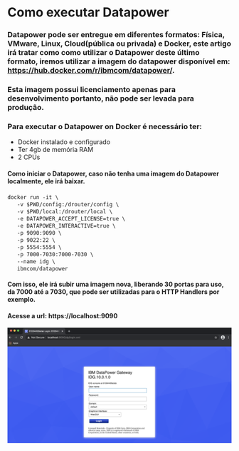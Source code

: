 # Como executar Datapower

### Datapower pode ser entregue em diferentes formatos: Física, VMware, Linux, Cloud(pública ou privada) e Docker, este artigo irá tratar como como utilizar o Datapower deste último formato, iremos utilizar a imagem do datapower disponível em: https://hub.docker.com/r/ibmcom/datapower/.

### Esta imagem possui licenciamento apenas para desenvolvimento portanto, não pode ser levada para produção.

### Para executar o Datapower on Docker é necessário ter:

- Docker instalado e configurado
- Ter 4gb de memória RAM
- 2 CPUs

#### Como iniciar o Datapower, caso não tenha uma imagem do Datapower localmente, ele irá baixar.
```
docker run -it \
   -v $PWD/config:/drouter/config \
   -v $PWD/local:/drouter/local \
   -e DATAPOWER_ACCEPT_LICENSE=true \
   -e DATAPOWER_INTERACTIVE=true \
   -p 9090:9090 \
   -p 9022:22 \
   -p 5554:5554 \
   -p 7000-7030:7000-7030 \
   --name idg \
   ibmcom/datapower
```


#### Com isso, ele irá subir uma imagem nova, liberando 30 portas para uso, da 7000 até a 7030, que pode ser utilizadas para o HTTP Handlers por exemplo.

#### Acesse a url: https://localhost:9090
![image](images/login.png) 
